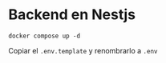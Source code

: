 # Backend en Nestjs

```
docker compose up -d
```

Copiar el ```.env.template``` y renombrarlo a ```.env```